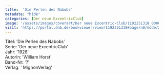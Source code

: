 ```yaml
---
title:  'Die Perlen des Nabobs'
metadate: "hide"
categories: [Der neue ExcentricClub]
image: '/assets/images/coverart/Der neue Excentric-Club/1192251318_00000010.jpg'
visit: 'https://portal.dnb.de/bookviewer/view/1192251318#page/n0/mode/2up'
---
```

Titel: 'Die Perlen des Nabobs' <br>
Serie: 'Der neue ExcentricClub' <br>
Jahr: '1926' <br>
AutorIn: 'William Horst' <br>
Band-Nr: '?' <br>
Verlag: ' MignonVerlag'